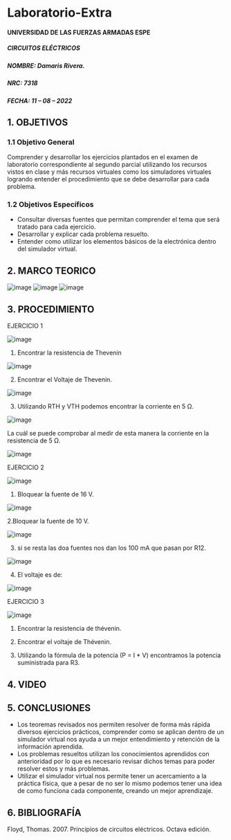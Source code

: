 # Laboratorio-Extra

#### UNIVERSIDAD DE LAS FUERZAS ARMADAS ESPE
##### CIRCUITOS ELÉCTRICOS
##### NOMBRE: Damaris Rivera.
##### NRC: 7318                                                                                                                  
##### FECHA: 11 – 08 – 2022

## 1. OBJETIVOS 
  
### 1.1 Objetivo General
        
Comprender y desarrollar los ejercicios plantados en el examen de laboratorio correspondiente al segundo parcial utilizando los recursos vistos en clase y más recursos virtuales como los simuladores virtuales logrando entender el procedimiento que se debe desarrollar para cada problema.
	
### 1.2 Objetivos Específicos
        
- Consultar diversas fuentes que permitan comprender el tema que será tratado para cada ejercicio.
- Desarrollar y explicar cada problema resuelto.
- Entender como utilizar los elementos básicos de la electrónica dentro del simulador virtual.

## 2. MARCO TEORICO 

![image](https://user-images.githubusercontent.com/105671763/184803292-3c201784-3693-4ebe-a19c-b3608ebc24f3.png)
![image](https://user-images.githubusercontent.com/105671763/184804936-ed1c0760-70da-4b1e-9c0f-2174d5b3d990.png)
![image](https://user-images.githubusercontent.com/105671763/184805987-9b6fac80-e99c-4383-bf86-d0649c3d75f3.png)

## 3. PROCEDIMIENTO 

EJERCICIO 1

![image](https://user-images.githubusercontent.com/105671763/184260108-bcc266fe-44d1-438e-9d33-52926a6f251e.png)

1. Encontrar la resistencia de Thevenin

![image](https://user-images.githubusercontent.com/105671763/184716141-3fc1941e-901d-4745-9569-54f097e80523.png)

2. Encontrar el Voltaje de Thevenin.

![image](https://user-images.githubusercontent.com/105671763/184810564-f33b8018-c0a6-4c2b-9d15-934a9c473172.png)

3. Utilizando RTH y VTH podemos encontrar la corriente en 5 Ω.

![image](https://user-images.githubusercontent.com/105671763/184811999-0c682c1d-b91b-45b7-8e9c-9514a2bee0a6.png)

La cuál se puede comprobar al medir de esta manera la corriente en la resistencia de 5 Ω.

![image](https://user-images.githubusercontent.com/105671763/184713791-3461dd88-a3dd-4c76-ac3f-d2d39a705251.png)

EJERCICIO 2

![image](https://user-images.githubusercontent.com/105671763/184260704-d321749a-fcfa-4066-a0a2-1a6672911d34.png)

1. Bloquear la fuente de 16 V.

![image](https://user-images.githubusercontent.com/105671763/184813993-46947157-1459-4a7b-81e5-5e2cf70d342c.png)

2.Bloquear la fuente de 10 V.

![image](https://user-images.githubusercontent.com/105671763/184814057-67afe694-d1dd-49b2-9416-f119692ed030.png)

3. si se resta las doa fuentes nos dan los 100 mA que pasan por R12.

![image](https://user-images.githubusercontent.com/105671763/184813893-99775297-07f0-46ca-b6c2-9750d2090b67.png)

4. El voltaje es de:

![image](https://user-images.githubusercontent.com/105671763/184815044-374b353f-b0f7-46a5-a1f5-93aa460b9f29.png)

EJERCICIO 3

![image](https://user-images.githubusercontent.com/105671763/184260776-a161102e-fcdb-4eab-99c2-553c7d3c8507.png)

1. Encontrar la resistencia de thévenin.



3. Encontrar el voltaje de Thévenin.


5. Utilizando la fórmula de la potencia (P = I * V) encontramos la potencia suministrada para R3.



## 4. VIDEO



## 5. CONCLUSIONES

- Los teoremas revisados nos permiten resolver de forma más rápida diversos ejercicios prácticos, comprender como se aplican dentro de un simulador virtual nos ayuda a un mejor entendimiento y retención de la información aprendida.
- Los problemas resueltos utilizan los conocimientos aprendidos con anterioridad por lo que es necesario revisar dichos temas para poder resolver estos y más problemas.
- Utilizar el simulador virtual nos permite tener un acercamiento a la práctica física, que a pesar de no ser lo mismo podemos tener una idea de como funciona cada componente, creando un mejor aprendizaje.

## 6. BIBLIOGRAFÍA

Floyd, Thomas. 2007. Principios de circuitos eléctricos. Octava edición.
